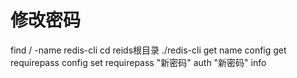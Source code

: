 # 修改密码
find / -name redis-cli 
cd reids根目录
./redis-cli
get name
config get requirepass
config set requirepass "新密码"
auth "新密码"
info
